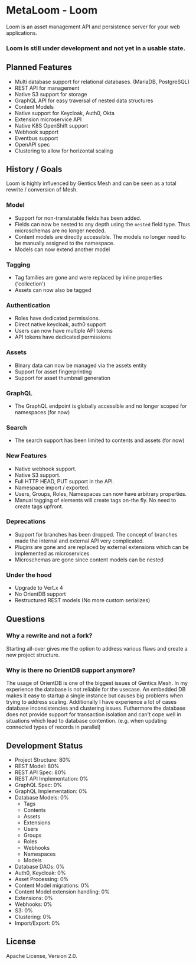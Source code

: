 # MetaLoom - Loom

Loom is an asset management API and persistence server for your web applications.

### **Loom is still under development and not yet in a usable state.**


## Planned Features

* Multi database support for relational databases. (MariaDB, PostgreSQL)
* REST API for management
* Native S3 support for storage
* GraphQL API for easy traversal of nested data structures
* Content Models
* Native support for Keycloak, Auth0, Okta
* Extension microservice API
* Native K8S OpenShift support
* Webhook support
* Eventbus support
* OpenAPI spec
* Clustering to allow for horizontal scaling

## History / Goals

Loom is highly influenced by Gentics Mesh and can be seen as a total rewrite / conversion of Mesh.

### Model

- Support for non-translatable fields has been added.
- Fields can now be nested to any depth using the `nested` field type. Thus microschemas are no longer needed.
- Content models are directly accessible. The models no longer need to be manually assigned to the namespace.
- Models can now extend another model

### Tagging

- Tag families are gone and were replaced by inline properties ('collection')
- Assets can now also be tagged

### Authentication

- Roles have dedicated permissions.
- Direct native keycloak, auth0 support
- Users can now have multiple API tokens
- API tokens have dedicated permissions

### Assets

- Binary data can now be managed via the assets entity
- Support for asset fingerprinting
- Support for asset thumbnail generation

### GraphQL

- The GraphQL endpoint is globally accessible and no longer scoped for namespaces (for now)

### Search 

- The search support has been limited to contents and assets (for now)

### New Features

- Native webhook support.
- Native S3 support.
- Full HTTP HEAD, PUT support in the API.
- Namespace import / exported.
- Users, Groups, Roles, Namespaces can now have arbitrary properties.
- Manual tagging of elements will create tags on-the fly. No need to create tags upfront.

### Deprecations

- Support for branches has been dropped. The concept of branches made the internal and external API very complicated.
- Plugins are gone and are replaced by external extensions which can be implemented as microservices
- Microschemas are gone since content models can be nested

### Under the hood

* Upgrade to Vert.x 4
* No OrientDB support
* Restructured REST models (No more custom serializes)

## Questions

### Why a rewrite and not a fork?

Starting all-over gives me the option to address various flaws and create a new project structure.

### Why is there no OrientDB support anymore?

The usage of OrientDB is one of the biggest issues of Gentics Mesh. In my experience the database is not reliable for the usecase. An embedded DB makes it easy to startup a single instance but causes big problems when trying to address scaling. Additionally I have experience a lot of cases database inconsistencies and clustering issues. Futhermore the database does not provide support for transaction isolation and can't cope well in situations which lead to database contention. (e.g. when updating connected types of records in parallel)

## Development Status

* Project Structure: 80%
* REST Model: 80%
* REST API Spec: 80%
* REST API Implementation: 0%
* GraphQL Spec: 0%
* GraphQL Implementation: 0%
* Database Models: 0%
  * Tags
  * Contents
  * Assets
  * Extensions
  * Users
  * Groups
  * Roles
  * Webhooks
  * Namespaces
  * Models
* Database DAOs: 0%
* Auth0, Keycloak: 0%
* Asset Processing: 0%
* Content Model migrations: 0%
* Content Model extension handling: 0%
* Extensions: 0%
* Webhooks: 0%
* S3: 0%
* Clustering: 0%
* Import/Export: 0%

## License

Apache License, Version 2.0.
